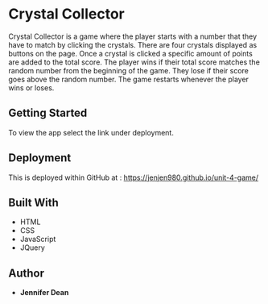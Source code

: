 # Crystal Collector

Crystal Collector is a game where the player starts with a number that they have to match by clicking the crystals. There are four crystals displayed as buttons on the page. 
Once a crystal is clicked a specific amount of points are added to the total score. The player wins if their total score matches the random number from the beginning of the game. They lose if their score goes above the random number. The game restarts whenever the player wins or loses.

## Getting Started

To view the app select the link under deployment.

## Deployment

This is deployed within GitHub at : https://jenjen980.github.io/unit-4-game/

## Built With

* HTML
* CSS
* JavaScript
* JQuery

## Author

* **Jennifer Dean** 
